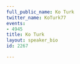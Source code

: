 ```yaml
---
full_public_name: Ko Turk
twitter_name: KoTurk77
events:
- 4945
title: Ko Turk
layout: speaker_bio
id: 2267

---
```

